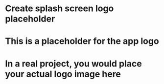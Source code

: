 # Create splash screen logo placeholder
# This is a placeholder for the app logo
# In a real project, you would place your actual logo image here

